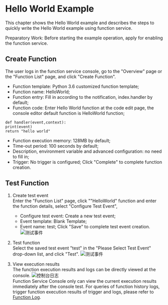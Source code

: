 # Hello World Example
This chapter shows the Hello World example and describes the steps to quickly write the Hello World example using function service.

Preparatory Work: Before starting the example operation, apply for enabling the function service.

## Create Function
The user logs in the function service console, go to the "Overview" page or the "Function List" page, and click "Create Function".

  * Function template: Python 3.6 customized function template;<br>
  * Function name: HelloWorld;<br>
  * Function entry: Fill in according to the notification, index.handler by default;<br>  
  * Function code: Enter Hello World function at the code edit page, the console editor default function is HelloWorld function;<br>
  
 
  ```
def handler(event,context):
print(event)
return "hello world"
```
     
  * Function execution memory: 128MB by default;  
  * Time-out period: 100 seconds by default; 
  * Description, environment variable and advanced configuration: no need to fill in;  
  * Trigger: No trigger is configured;
    Click "Complete" to complete function creation.

## Test Function 
1. Create test event<br>
Enter the "Function List" page, click ""HelloWorld" function and enter the function details, select "Configure Test Event",
    * Configure test event: Create a new test event;
    * Event template: Blank Template;
    * Event name: test;
    Click "Save" to complete test event creation. 
    ![测试事件](https://github.com/jdcloudcom/en/blob/function/image/Elastic-Compute/functionservice/etest.png)

2. Test function<br>
Select the saved test event "test" in the "Please Select Test Event" drop-down list, and click "Test".
![测试事件](https://github.com/jdcloudcom/en/blob/function/image/Elastic-Compute/functionservice/eestevent1.png)                  

3. View execution results<br>
The function execution results and logs can be directly viewed at the console.
![控制台日志](https://github.com/jdcloudcom/en/blob/function/image/Elastic-Compute/functionservice/eresult.PNG)                             
Function Service Console only can view the current execution results immediately after the console test. For queries of function history logs, trigger function execution results of trigger and logs, please refer to [Function Log](../Operation-Guide/function-log.md).


